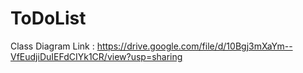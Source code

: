 # ToDoList
Class Diagram Link : https://drive.google.com/file/d/10Bgj3mXaYm--VfEudjiDuIEFdCIYk1CR/view?usp=sharing
